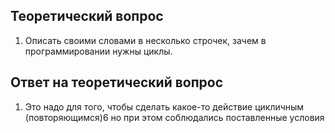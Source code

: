 ## Теоретический вопрос

1. Описать своими словами в несколько строчек, зачем в программировании нужны циклы.

## Ответ на теоретический вопрос

1. Это надо для того, чтобы сделать какое-то действие цикличным (повторяющимся)6 но при этом соблюдались поставленные условия

